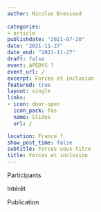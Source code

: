 ```yaml
---
author: Nicolas Bressoud
  
categories:
- article
publishdate: "2021-07-20"
date: "2021-11-27"
date_end: "2021-11-27"
draft: false
event: APEDYS ?
event_url: /
excerpt: Forces et inclusion
featured: true
layout: single
links:
- icon: door-open
  icon_pack: fas
  name: Slides
  url: /

location: France ?
show_post_time: false
subtitle: Forces sous-titre
title: Forces et inclusion
---
```



Participants

Intérêt

Publication